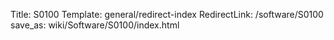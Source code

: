 Title: S0100
Template: general/redirect-index
RedirectLink: /software/S0100
save_as: wiki/Software/S0100/index.html